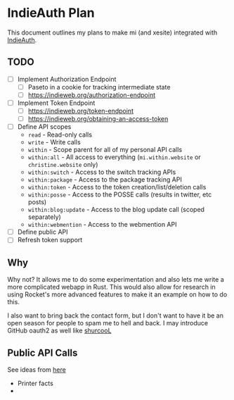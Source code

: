 # IndieAuth Plan

This document outlines my plans to make mi (and xesite) integrated with
[IndieAuth](https://indieweb.org/IndieAuth).

## TODO

- [ ] Implement Authorization Endpoint
  - [ ] Paseto in a cookie for tracking intermediate state
  - [ ] https://indieweb.org/authorization-endpoint
- [ ] Implement Token Endpoint
  - [ ] https://indieweb.org/token-endpoint
  - [ ] https://indieweb.org/obtaining-an-access-token
- [ ] Define API scopes
  - `read` - Read-only calls
  - `write` - Write calls
  - `within` - Scope parent for all of my personal API calls
  - `within:all` - All access to everything (`mi.within.website` or
    `christine.website` only)
  - `within:switch` - Access to the switch tracking APIs
  - `within:package` - Access to the package tracking API
  - `within:token` - Access to the token creation/list/deletion calls
  - `within:posse` - Access to the POSSE calls (results in twitter, etc posts)
  - `within:blog:update` - Access to the blog update call (scoped separately)
  - `within:webmention` - Access to the webmention API
- [ ] Define public API
- [ ] Refresh token support

## Why

Why not? It allows me to do some experimentation and also lets me write a more
complicated webapp in Rust. This would also allow for research in using Rocket's
more advanced features to make it an example on how to do this.

I also want to bring back the contact form, but I don't want to have it be an
open season for people to spam me to hell and back. I may introduce GitHub
oauth2 as well like [shurcooL]()

## Public API Calls

See ideas from [here](https://twitter.com/theprincessxena/status/1373265029739520009)

- Printer facts
- 
